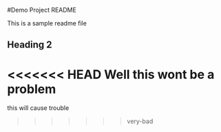 #Demo Project README

This is a sample readme file

## Heading 2

<<<<<<< HEAD
Well this wont be a problem
=======
this will cause trouble
>>>>>>> very-bad
